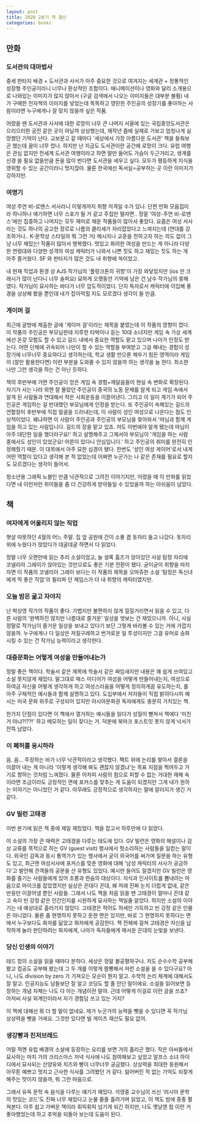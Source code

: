```yaml
---
layout: post
title: 2020 2분기 책 결산
categories: books
---
```


## 만화
### 도서관의 대마법사
중세 판타지 배경 + 도서관과 사서가 아주 중요한 것으로 여겨지는 세계관 + 정통적인 성장형 주인공이라니 너무나 환상적인 조합이다. 애니메이션이나 영화와 달리 소개용으로 나와있는 이미지가 많지 않아서 (구글 검색에서 나오는 이미지들은 대부분 불펌) 내가 구매한 전자책의 이미지를 넣었는데 똑똑하고 영민한 주인공의 성장기를 좋아하는 사람이라면 누구에게나 잘 맞지 않을까 싶은 작품. 

어렸을 땐 도서관과 사서에 대한 로망이 너무 큰 나머지 서울에 있는 국립중앙도서관은 으리으리한 궁전 같은 곳이 아닐까 상상했는데, 재작년 즘에 실제로 가보고 엄청나게 실망했던 기억이 난다. 교보문고 갈 때마다 '세상에서 가장 아름다운 도서관' 책을 들춰보곤 했는데 꿈이 너무 컸나. 하지만 난 지금도 도서관이란 공간에 로망이 크다. 유럽 여행은 관심 없지만 전세계 도서관 여행이라고 하면 말만 들어도 가슴이 두근거리고, 생계를 신경 쓸 필요 없을만큼 돈을 많이 번다면 도서관을 세우고 싶다. 모두가 평등하게 지식을 영위할 수 있는 공간이라니 멋지잖아. 물론 한국에선 독서실=공부하는 곳 이란 이미지가 강하지만.

### 여명기
여성 주연 비-로맨스 서사라니 이렇게까지 취향 저격일 수가 있나. 단편 만화 모음집이라 하나하나 얘기하면 너무 스포가 될 거 같고 주접만 떨자면.. 정말 '여성-주연 비-로맨스'에만 집중하고 나머지는 모두 재미로 채운 작품들이 많아서 좋았다. 요즘은 여성 서사라는 것도 하나의 공고한 장르로 나름의 클리셰가 자리잡았다고 느껴지는데 (연대를 강조하거나.. K-문학상 스타일의 뭐 그런 거) 메시지나 교훈을 전하고자 하는 의도 없이 그냥 너무 재밌는! 작품이 많아서 행복했다. 멋있고 화려한 여성을 만드는 게 아니라 다양한 연령대와 다양한 성격의 여성 캐릭터가 나와서 나쁜 짓도 하고 재밌는 짓도 하는 게 아주 즐거웠다. SF 와 판타지가 많은 것도 내 취향에 쏙이었고.

내 현재 직업과 환경 상 AJS 작가님의 '플랑크톤의 귀향'이 가장 와닿았지만 (ios 만 크래시가 많이 난다니 너무 슬퍼요) 묘하게 오랫동안 기억에 남은 건 남수 작가님의 몽해 였다. 작가님이 묘사하는 바다가 너무 압도적이었다. 단지 독자로서 캐릭터에 이입해 풍경을 상상해 봤을 뿐인데 내가 잡아먹힐 지도 모르겠다 생각이 들 만큼. 

### 게이머 걸
최근에 글방에 제출한 글에 '게이머 걸'이라는 제목을 붙였는데 이 작품의 영향이 컸다. 이 작품의 주인공은 부모님한테 지루한 타박이나 듣는 10대 소녀지만 게임 속 가상 세계에선 온갖 모험도 할 수 있고 길드 내에서 중요한 역할도 맡고 있으며 나아가 인정도 받는다. 어떤 단체에 귀속되어 나만이 할 수 있는 역할을 부여받고 그걸 해내는 경험이 성장기에 너무너무 중요하다고 생각하는데, 학교 생활 만으론 채우기 힘든 영역이라 게임이 (잘만 활용한다면) 이런 부분을 도와줄 수 있지 않을까 하는 생각을 늘 한다. 최소한 나만 그런 생각을 하는 건 아닌 듯하다. 

책의 후반부에 가면 주인공이 얻은 게임 속 경험+깨달음들이 현실 속 변화로 확장된다. 자기가 사는 나라 외엔 잘 몰랐던 주인공이 중국의 노동 문제를 알게 되고 게임 속에서 알게 된 사람들과 연대해서 작은 사회운동을 이끌어낸다. 그리고 이 일이 계기가 되어 주인공은 게임하는 걸 반대했던 부모님에게 인정을 받는다. 또 주인공이 속해있는 길드의 연합장이 후반부에 직접 얼굴을 드러내는데, 이 사람이 성인 여성으로 나온다는 점도 인상적이었다. 왜냐하면 이 사람이 주인공과 주인공의 부모님을 찾아와서 '따님과 함께 게임을 하고 있는 사람입니다. 길드의 장을 맡고 있죠. 저도 이번에야 알게 됐는데 따님이 아주 대단한 일을 했더라구요!' 하고 설명해주고 그제서야 부모님이 '게임을 하는 사람 중에서도 성인이 있었군요! 어른이 있다니 안심입니다.' 하고 주인공의 취미를 완전히 인정해줬기 때문. 이 대목에서 아주 묘한 심경이 됐다. 한번도 '성인 여성 게이머'로서 내게 어떤 역할이 있다고 생각해 본 적 없었는데 어쩌면 누군가는 나 같은 존재를 필요로 할지도 모르겠다는 생각이 들어서. 

청소년용 그래픽 노블인 만큼 낙관적으로 그려진 이야기지만, 어렸을 때 이 만화를 읽었다면 내 이런저런 취미들을 좀 더 건강하게 받아들일 수 있었을까 하는 아쉬움이 남았다.


## 책
### 여자에게 어울리지 않는 직업
햇살 따뜻하던 4월의 어느 주말. 집 앞 공원에 간이 소풍 겸 돗자리 들고 나갔다. 돗자리 위에 누웠다가 앉았다가 데굴데굴 하면서 다 읽었다.

정말 너무 오랜만에 읽는 추리 소설이었고, 늘 셜록 홈즈가 앉아있던 사설 탐정 자리에 코넬리아 그레이가 앉아있는 것만으로도 좋은 기분 전환이 됐다. 굳이굳이 취향을 따지자면 이 작품의 코넬리아 그레이 보다는 이 작품의 제목을 오마쥬한 소설 '탐정은 독신녀에게 딱 좋은 직업'의 필리파 던 제임스가 더 내 취향의 캐릭터였지만.

### 오늘 밤은 굶고 자야지
난 박상영 작가의 작품이 좋다. 가볍지만 불편하지 않게 낄낄거리면서 읽을 수 있고, 다른 사람의 '완벽하진 않지만 나름대로 즐거운' 일상을 엿보는 건 재밌으니까. 아니, 사실 정말로 작가님이 즐거운 일상을 보내고 있다기 보단 그렇게 바라볼 수 있는 거에 가깝지 않을까. 누구에게나 다 일상은 저질구레하고 번거로운 일 투성이지만 그걸 유머로 승화시킬 수 있는 건 작가님 능력이라고 생각한다.

### 대중문화는 어떻게 여성을 만들어내는가
정말 좋은 책이다. 학술서 같은 제목에 학술서 같은 짜임새지만 내용은 꽤 쉽게 쓰여있고 소설 못지않게 재밌다. 말그대로 매스 미디어가 여성을 어떻게 만들어내는지, 여성으로 하여금 자신을 어떻게 생각하게 하고 여성스러움을 어떻게 정의하게끔 유도하는지, 를 아주 구체적인 예시들과 함께 설명하고 있다. 도입부에서 저자들이 직접 밝히다시피 예시는 미국 문화 위주로 구성되어 있지만 아시아문화권 독자에게도 충분히 가치있는 책.

한가지 단점이 있다면 이 책에서 열거하는 예시들을 읽다가 성질이 뻗쳐서 책에다 '미친거 아냐?!??!' 하고 메모하는 일이 잦다는 거. 덕분에 북마크 포스트잇 못지 않게 낙서가 잔뜩 남았다.

### 이 폐허를 응시하라
음. 음... 주장하는 바가 너무 낙관적이라고 생각했다. 팩트 위에 논리를 쌓아서 결론을 이끌어 내는 게 아니라 '이렇게 생각해 봐도 괜찮지 않겠냐'는 목표 지점을 찍어두고 거기로 향하는 것처럼 느껴졌다. 물론 어차피 사람의 힘으로 피할 수 없는 거대한 재해 속이라면 조금이라도 긍정적인 면에 포커스를 맞추는 게 도움이 되겠지만 그게 내가 원하는 이야기는 아니었던 거 같다. 아무래도 긍정적으로 생각하자는 말에 알러지가 생긴 거 같다.

### GV 빌런 고태경
이번 분기에 읽은 책 중에 제일 재밌었다. 책을 잡고서 하루만에 다 읽었다.

이 소설의 가장 큰 매력은 고태경을 다루는 태도에 있다. GV 빌런은 영화의 해설이나 감상 교류를 목적으로 하는 GV (guest visit) 행사에서 헛소리하는 사람들을 일컫는 말이다. 외국인 감독과 동시 통역가가 있는 행사에서 굳이 외국어를 써가며 질문을 하는 유형도 있고, 최근엔 여성서사에 포커스를 맞춘 영화에 대해 '남성 캐릭터의 서사가 궁금하다'고 발언해 관객들의 공분을 산 유형도 있었다. 예시만 들어도 알겠지만 GV 빌런은 영화를 즐기는 사람들에게 있어 조롱과 한숨의 대상이다. 지식과 인사이트를 뽐내려는 마음으로 마이크를 잡았겠지만 실상은 꼰대다 꼰대, 왜 저래 진짜 눈치 더럽게 없네, 같은 반응만 이끌어낼 뿐인 사람들. 그래서 나도 책을 처음 읽을 땐 고태경이 얼마나 꼰대 같고 속이 빈 강정 같은 인간인지를 시원하게 묘사하는 책일줄 알았다. 하지만 소설의 이야기는 내 예상대로 흘러가지 않았다. 고태경은 적어도 허세만 가득하고 빈 강정 같은 인물은 아니었다. 물론 좀 현명하지 못하고 둔한 면은 있지만, 바로 그 현명하지 못하다는 면에서 누구보다도 화자를 닮았고 화자에게 공감한다. 책 전체에 걸쳐 고태경은 자신을 납작하게 눌러 판단하려는 화자에게, 나아가 독자들에게 매서운 꼰대의 눈빛을 보낸다. 

### 당신 인생의 이야기
테드 창의 소설을 읽을 때마다 분하다. 세상은 정말 불공평하구나. 저도 순수수학 공부해 봤고 컴공도 공부해 봤는데 그 두 개를 이렇게 짬뽕해서 저런 소설을 쓸 수 있다구요? 아니, 나도 division by zero 가 가져오는 모순이 뭔지 알고. 수학적 논리 체계에 대해서도 잘 알고. 인공지능도 남들보단 잘 알고 코딩도 할 줄 안단 말이에요. 소설을 읽어보면 등장하는 개념 자체는 나도 다 아는 개념이란 말야. 근데 어떻게 이걸로 이런 글을 쓰죠? 아저씨 사실 외계인이라서 자기 경험담 쓰고 있는 거지? 

이 책에 대해선 뭐 더 할 말이 없네요. 제가 누군가의 능력을 뺏을 수 있다면 꼭 작가님 상상력을 뺏을 거에요. 그것만 있다면 빌 게이츠 재산도 필요 없어.

### 생강빵과 진저브레드
어릴 적엔 유럽 배경의 소설에 등장하는 요리를 보면 거의 홀리곤 했다. 작은 아씨들에서 묘사하는 마치 가의 크리스마스 저녁 식사에 나도 참여해보고 싶었고 알프스 소녀 하이디에서 묘사되는 산양유와 치즈와 빵이 너무너무 궁금했다. 상상력을 최대한 동원해서 아무튼 예쁘고 멋지고 근사한 식사를 그려봤던 거 같다. 잃어버린 적 없는 기억도 되찾게 해주는 맛이지 않을까, 뭐 그런 마음으로.

그래서 유독 문학 속 음식을 다루는 얘기가 재밌다. 석영중 교수님이 쓰신 '러시아 문학의 맛있는 코드'도 진짜 너무 재밌다고 눈물 줄줄 흘려가며 읽었고, 이 책도 밤에 종종 펼쳐본다. 아주 쉽고 가벼운 책이라 휘릭휘릭 넘기게 되긴 하지만, 나도 옛날엔 참 이런 거 좋아했었는데 하고 추억을 되돌아 보는데 도움이 된다.
